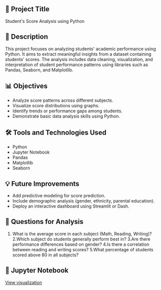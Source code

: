 ## 📌 Project Title
  Student's Score Analysis using Python

## 🧾 Description
  This project focuses on analyzing students' academic performance using Python. It aims to extract meaningful insights from a dataset containing students' scores. The analysis includes data cleaning, visualization, and interpretation of student performance patterns using libraries such as Pandas, Seaborn, and Matplotlib.

## 📊 Objectives
   - Analyze score patterns across different subjects.
   - Visualize score distributions using graphs.
   - Identify trends or performance gaps among students.
   - Demonstrate basic data analysis skills using Python.

## 🛠️ Tools and Technologies Used
   - Python
   - Jupyter Notebook
   - Pandas
   - Matplotlib
   - Seaborn

## 💡 Future Improvements
  - Add predictive modeling for score prediction.
  - Include demographic analysis (gender, ethnicity, parental education).
  - Deploy an interactive dashboard using Streamlit or Dash.

## 📌 Questions for Analysis
   1. What is the average score in each subject (Math, Reading, Writing)?
   2.Which subject do students generally perform best in?
   3.Are there performance differences based on gender?
   4.Is there a correlation between reading and writing scores?
   5.What percentage of students scored above 80 in all subjects?

## 📓 Jupyter Notebook
 <a href=" http://localhost:8889/notebooks/project%201.ipynb">View visualization <a/>
